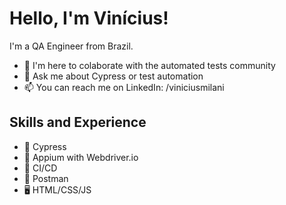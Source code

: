 # Hello, I'm Vinícius! 

I'm a QA Engineer from Brazil. 

- 👯 I'm here to colaborate with the automated tests community
- 💬 Ask me about Cypress or test automation
- 📫 You can reach me on LinkedIn: /viniciusmilani    



## Skills and Experience
* 🌲 Cypress 
* 📱 Appium with Webdriver.io
* 🔄 CI/CD
* 📮 Postman
* 🖥️ HTML/CSS/JS

